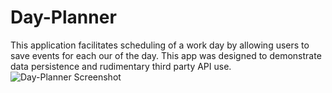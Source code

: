 # Day-Planner
This application facilitates scheduling of a work day by allowing users to save events for each our of the day.  This app was designed to demonstrate data persistence and rudimentary third party API use.
![Day-Planner Screenshot](assets/images/Project_5_Screenshot)
